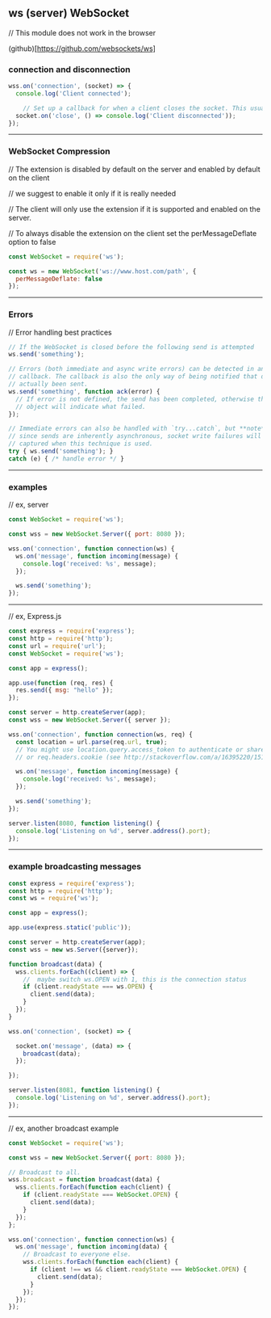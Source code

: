 ws (server) WebSocket
---------------------

// This module does not work in the browser

(github)[https://github.com/websockets/ws]


### connection and disconnection

```javascript
wss.on('connection', (socket) => {
  console.log('Client connected');

    // Set up a callback for when a client closes the socket. This usually means they closed their browser.
  socket.on('close', () => console.log('Client disconnected'));
});
```


---


### WebSocket Compression

// The extension is disabled by default on the server and enabled by default on the client

// we suggest to enable it only if it is really needed

// The client will only use the extension if it is supported and enabled on the server.

// To always disable the extension on the client set the perMessageDeflate option to false

```javascript
const WebSocket = require('ws');

const ws = new WebSocket('ws://www.host.com/path', {
  perMessageDeflate: false
});
```


---


### Errors

// Error handling best practices

```javascript
// If the WebSocket is closed before the following send is attempted
ws.send('something');

// Errors (both immediate and async write errors) can be detected in an optional
// callback. The callback is also the only way of being notified that data has
// actually been sent.
ws.send('something', function ack(error) {
  // If error is not defined, the send has been completed, otherwise the error
  // object will indicate what failed.
});

// Immediate errors can also be handled with `try...catch`, but **note** that
// since sends are inherently asynchronous, socket write failures will *not* be
// captured when this technique is used.
try { ws.send('something'); }
catch (e) { /* handle error */ }
```


---


### examples


// ex, server
```javascript
const WebSocket = require('ws');

const wss = new WebSocket.Server({ port: 8080 });

wss.on('connection', function connection(ws) {
  ws.on('message', function incoming(message) {
    console.log('received: %s', message);
  });

  ws.send('something');
});
```



---------------------------------



// ex, Express.js
```javascript
const express = require('express');
const http = require('http');
const url = require('url');
const WebSocket = require('ws');

const app = express();

app.use(function (req, res) {
  res.send({ msg: "hello" });
});

const server = http.createServer(app);
const wss = new WebSocket.Server({ server });

wss.on('connection', function connection(ws, req) {
  const location = url.parse(req.url, true);
  // You might use location.query.access_token to authenticate or share sessions
  // or req.headers.cookie (see http://stackoverflow.com/a/16395220/151312)

  ws.on('message', function incoming(message) {
    console.log('received: %s', message);
  });

  ws.send('something');
});

server.listen(8080, function listening() {
  console.log('Listening on %d', server.address().port);
});
```




--------------------------------------




### example broadcasting messages



```javascript
const express = require('express');
const http = require('http');
const ws = require('ws');

const app = express();

app.use(express.static('public'));

const server = http.createServer(app);
const wss = new ws.Server({server});

function broadcast(data) {
  wss.clients.forEach((client) => {
    //  maybe switch ws.OPEN with 1, this is the connection status
    if (client.readyState === ws.OPEN) {
      client.send(data);
    }
  });
}

wss.on('connection', (socket) => {

  socket.on('message', (data) => {
    broadcast(data);
  });

});

server.listen(8081, function listening() {
  console.log('Listening on %d', server.address().port);
});
```



-----------------------



// ex, another broadcast example
```javascript
const WebSocket = require('ws');

const wss = new WebSocket.Server({ port: 8080 });

// Broadcast to all.
wss.broadcast = function broadcast(data) {
  wss.clients.forEach(function each(client) {
    if (client.readyState === WebSocket.OPEN) {
      client.send(data);
    }
  });
};

wss.on('connection', function connection(ws) {
  ws.on('message', function incoming(data) {
    // Broadcast to everyone else.
    wss.clients.forEach(function each(client) {
      if (client !== ws && client.readyState === WebSocket.OPEN) {
        client.send(data);
      }
    });
  });
});
```












